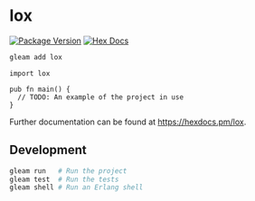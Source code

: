 # lox

[![Package Version](https://img.shields.io/hexpm/v/lox)](https://hex.pm/packages/lox)
[![Hex Docs](https://img.shields.io/badge/hex-docs-ffaff3)](https://hexdocs.pm/lox/)

```sh
gleam add lox
```
```gleam
import lox

pub fn main() {
  // TODO: An example of the project in use
}
```

Further documentation can be found at <https://hexdocs.pm/lox>.

## Development

```sh
gleam run   # Run the project
gleam test  # Run the tests
gleam shell # Run an Erlang shell
```
